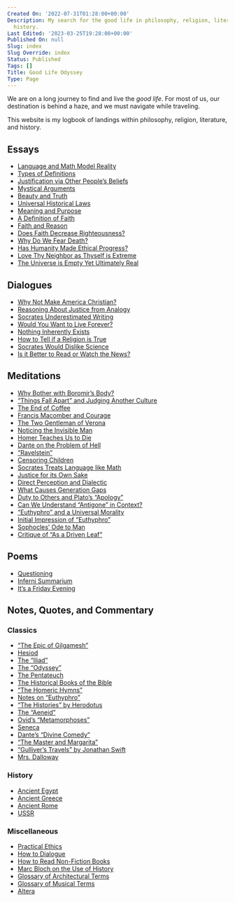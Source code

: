 ```yaml
---
Created On: '2022-07-31T01:28:00+00:00'
Description: My search for the good life in philosophy, religion, literature, and
  history.
Last Edited: '2023-03-25T19:28:00+00:00'
Published On: null
Slug: index
Slug Override: index
Status: Published
Tags: []
Title: Good Life Odyssey
Type: Page
---
```

<p>We are on a long journey to find and live the <em>good life</em>. For most of us, our destination is behind a haze, and we must navigate while traveling.</p>
<p>This website is my logbook of landings within philosophy, religion, literature, and history.</p>
<h2>Essays</h2>
<ul>
<li><a href="./math-and-language">Language and Math Model Reality</a></li>
<li><a href="./types-of-definitions">Types of Definitions</a></li>
<li><a href="./justification-via-others-beliefs">Justification via Other People’s Beliefs</a></li>
<li><a href="./mystical-arguments">Mystical Arguments</a></li>
<li><a href="./beauty-and-truth">Beauty and Truth</a></li>
<li><a href="./universal-historical-laws">Universal Historical Laws</a></li>
<li><a href="./meaning-and-purpose">Meaning and Purpose</a></li>
<li><a href="./a-definition-of-faith">A Definition of Faith</a></li>
<li><a href="./faith-and-reason">Faith and Reason</a></li>
<li><a href="./faith-and-righteousness">Does Faith Decrease Righteousness?</a></li>
<li><a href="./fear-of-death">Why Do We Fear Death?</a></li>
<li><a href="./ethical-progress">Has Humanity Made Ethical Progress?</a></li>
<li><a href="./love-thy-neighbor-as-thyself">Love Thy Neighbor as Thyself is Extreme</a></li>
<li><a href="./the-universe-is-empty-yet-ultimately-real">The Universe is Empty Yet Ultimately Real</a></li>
</ul>
<h2>Dialogues</h2>
<ul>
<li><a href="./why-not-make-america-christian">Why Not Make America Christian?</a></li>
<li><a href="./reasoning-about-justice-by-analogy">Reasoning About Justice from Analogy</a></li>
<li><a href="./socrates-underestimated-writing">Socrates Underestimated Writing</a></li>
<li><a href="./would-you-want-to-live-forever">Would You Want to Live Forever?</a></li>
<li><a href="./nothing-inherently-exists">Nothing Inherently Exists</a></li>
<li><a href="./how-to-tell-if-a-religion-is-true">How to Tell if a Religion is True</a></li>
<li><a href="./socrates-would-dislike-science">Socrates Would Dislike Science</a></li>
<li><a href="./is-it-better-to-read-or-watch-the-news">Is it Better to Read or Watch the News?</a></li>
</ul>
<h2>Meditations</h2>
<ul>
<li><a href="./why-bother-with-boromirs-body">Why Bother with Boromir’s Body?</a></li>
<li><a href="./things-fall-apart-and-judging-another-culture">“Things Fall Apart” and Judging Another Culture</a> </li>
<li><a href="./the-end-of-coffee">The End of Coffee</a></li>
<li><a href="./francis-macomber-and-courage">Francis Macomber and Courage</a></li>
<li><a href="./the-two-gentleman-of-verona">The Two Gentleman of Verona</a></li>
<li><a href="./noticing-the-invisible-man">Noticing the Invisible Man</a></li>
<li><a href="./homer-teaches-us-to-die">Homer Teaches Us to Die</a></li>
<li><a href="./dante-on-the-problem-of-hell">Dante on the Problem of Hell</a></li>
<li><a href="./ravelstein">“Ravelstein”</a></li>
<li><a href="./censoring-children">Censoring Children</a></li>
<li><a href="./socrates-treats-language-like-math">Socrates Treats Language like Math</a></li>
<li><a href="./justice-for-its-own-sake">Justice for its Own Sake</a></li>
<li><a href="./dialectic-and-direct-perception">Direct Perception and Dialectic</a></li>
<li><a href="./what-causes-generation-gaps">What Causes Generation Gaps</a></li>
<li><a href="./duty-to-others-and-platos-apology">Duty to Others and Plato’s “Apology”</a></li>
<li><a href="./antigone-historical-context">Can We Understand “Antigone” in Context?</a></li>
<li><a href="./euthyphro-and-a-universal-morality">“Euthyphro” and a Universal Morality</a></li>
<li><a href="./euthyphro-initial-impressions">Initial Impression of “Euthyphro”</a></li>
<li><a href="./sophocles-ode-to-man">Sophocles’ Ode to Man</a></li>
<li><a href="./as-a-driven-leaf">Critique of “As a Driven Leaf”</a></li>
</ul>
<h2>Poems</h2>
<ul>
<li><a href="./questioning-poem">Questioning</a></li>
<li><a href="./inferni-summarium">Inferni Summarium</a></li>
<li><a href="./its-a-friday-evening">It’s a Friday Evening</a> </li>
</ul>
<h2>Notes, Quotes, and Commentary</h2>
<h3>Classics</h3>
<ul>
<li><a href="./the-epic-of-gilgamesh">“The Epic of Gilgamesh”</a></li>
<li><a href="./hesiod">Hesiod</a></li>
<li><a href="./the-iliad">The “Iliad”</a></li>
<li><a href="./the-odyssey">The “Odyssey”</a></li>
<li><a href="./the-pentateuch">The Pentateuch</a></li>
<li><a href="./the-historical-books-of-the-bible">The Historical Books of the Bible</a> </li>
<li><a href="./homeric-hymns">“The Homeric Hymns”</a></li>
<li><a href="./notes-on-euthyphro">Notes on “Euthyphro”</a></li>
<li><a href="./the-histories-herodotus">“The Histories” by Herodotus</a></li>
<li><a href="./the-aeneid">The “Aeneid”</a></li>
<li><a href="./metamorphoses">Ovid’s “Metamorphoses”</a></li>
<li><a href="./seneca">Seneca</a></li>
<li><a href="./divine-comedy">Dante’s “Divine Comedy”</a></li>
<li><a href="./the-master-and-margarita">“The Master and Margarita”</a></li>
<li><a href="./gullivers-travels">“Gulliver’s Travels” by Jonathan Swift</a></li>
<li><a href="./mrs-dalloway">Mrs. Dalloway</a></li>
</ul>
<h3>History</h3>
<ul>
<li><a href="./ancient-egypt">Ancient Egypt</a> </li>
<li><a href="./ancient-greece">Ancient Greece</a></li>
<li><a href="./ancient-rome">Ancient Rome</a></li>
<li><a href="./ussr">USSR</a></li>
</ul>
<h3>Miscellaneous</h3>
<ul>
<li><a href="./practical-ethics">Practical Ethics</a></li>
<li><a href="./how-to-dialogue">How to Dialogue</a></li>
<li><a href="./how-to-read">How to Read Non-Fiction Books</a></li>
<li><a href="./the-historians-craft-bloch">Marc Bloch on the Use of History</a></li>
<li><a href="./architecture-glossary">Glossary of Architectural Terms</a></li>
<li><a href="./music-glossary">Glossary of Musical Terms</a></li>
<li><a href="./altera">Altera</a> </li>
</ul>
